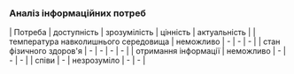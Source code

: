 ### Аналіз інформаційних потреб
| Потреба | доступність | зрозумілість | цінність | актуальність | 
| температура навколишнього середовища | неможливо | - | - | - |
| стан фізичного здоров'я | - | - | - | - |
| отримання інформації | неможливо | - | - | - |
| співи | - | незрозуміло | - | - |
